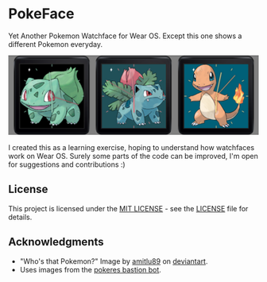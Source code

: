 # PokeFace

Yet Another Pokemon Watchface for Wear OS. Except this one shows a different Pokemon everyday.

<p align="center">
    <img src="/art/Pokeface.png" alt="Three (3) Screenshots"/>
</p>

I created this as a learning exercise, hoping to understand how watchfaces work
 on Wear OS. Surely some parts of the code can be improved, I'm open for suggestions and
  contributions :)

## License

This project is licensed under the [MIT LICENSE](LICENSE) - see the [LICENSE](LICENSE) file for
details.

## Acknowledgments

 - "Who's that Pokemon?" Image by [amitlu89](https://www.deviantart.com/amitlu89) on
  [deviantart](https://www.deviantart.com/amitlu89/art/Who-s-that-Pokemon-254910939).
 - Uses images from the [pokeres bastion bot](https://pokeres.bastionbot.org/images/pokemon/).
